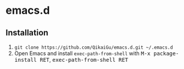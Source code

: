 # emacs.d

Installation
------------

1. `git clone https://github.com/QikaiGu/emacs.d.git ~/.emacs.d`
2. Open Emacs and install `exec-path-from-shell` with <kbd>M-x package-install RET</kbd>, <kbd>exec-path-from-shell RET</kbd>
